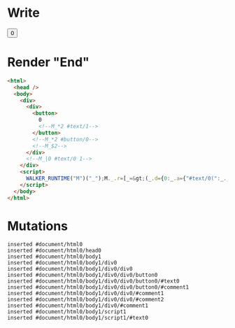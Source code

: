 # Write
  <div><div><button>0<!--M_*2 #text/1--></button><!--M_*2 #button/0--><!--M_$2--></div><!--M_|0 #text/0 1--></div><script>WALKER_RUNTIME("M")("_");M._.r=[_=>(_.d={0:_.a={"#text/0(":_._["__tests__/template.marko_1_renderer"],"#text/0!":_.c={"#childScope/0":_.b={clickCount:0}}},1:_.c,2:_.b},_.a.onCount=_.b.input_onCount=_._["__tests__/template.marko_0/onCount"](_.a),_.d),2,"__tests__/tags/counter.marko_0_input_onCount_clickCount",0];M._.w()</script>


# Render "End"
```html
<html>
  <head />
  <body>
    <div>
      <div>
        <button>
          0
          <!--M_*2 #text/1-->
        </button>
        <!--M_*2 #button/0-->
        <!--M_$2-->
      </div>
      <!--M_|0 #text/0 1-->
    </div>
    <script>
      WALKER_RUNTIME("M")("_");M._.r=[_=&gt;(_.d={0:_.a={"#text/0(":_._["__tests__/template.marko_1_renderer"],"#text/0!":_.c={"#childScope/0":_.b={clickCount:0}}},1:_.c,2:_.b},_.a.onCount=_.b.input_onCount=_._["__tests__/template.marko_0/onCount"](_.a),_.d),2,"__tests__/tags/counter.marko_0_input_onCount_clickCount",0];M._.w()
    </script>
  </body>
</html>
```

# Mutations
```
inserted #document/html0
inserted #document/html0/head0
inserted #document/html0/body1
inserted #document/html0/body1/div0
inserted #document/html0/body1/div0/div0
inserted #document/html0/body1/div0/div0/button0
inserted #document/html0/body1/div0/div0/button0/#text0
inserted #document/html0/body1/div0/div0/button0/#comment1
inserted #document/html0/body1/div0/div0/#comment1
inserted #document/html0/body1/div0/div0/#comment2
inserted #document/html0/body1/div0/#comment1
inserted #document/html0/body1/script1
inserted #document/html0/body1/script1/#text0
```